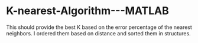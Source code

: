 # K-nearest-Algorithm---MATLAB
This should provide the best K based on the error percentage of the nearest neighbors. I ordered them based on distance and sorted them in structures.
